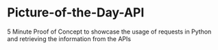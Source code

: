 # Picture-of-the-Day-API
5 Minute Proof of Concept to showcase the usage of requests in Python and retrieving the information from the APIs
